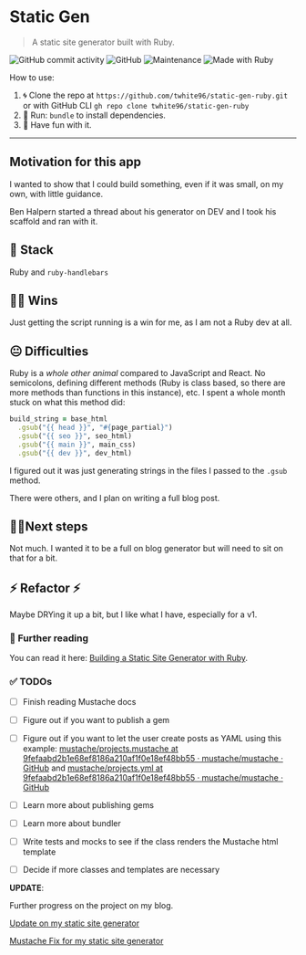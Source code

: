 # Static Gen

> A static site generator built with Ruby.

![GitHub commit activity](https://img.shields.io/github/commit-activity/m/twhite96/static-gen-ruby?color=%23ec7fff&style=for-the-badge)
 ![GitHub](https://img.shields.io/github/license/twhite96/static-gen-ruby?color=%2317e9bf&style=for-the-badge)
 ![Maintenance](https://img.shields.io/maintenance/yes/2022?color=%23f08080&style=for-the-badge)
![Made with Ruby](https://img.shields.io/badge/Made%20with%20Ruby-red?style=for-the-badge&logo=ruby)

How to use:

1. 🌀 Clone the repo at `https://github.com/twhite96/static-gen-ruby.git` or with GitHub CLI `gh repo clone twhite96/static-gen-ruby`
2. 🏃 Run: `bundle` to install dependencies.
3. 🎊 Have fun with it.

---

## Motivation for this app
I wanted to show that I could build something, even if it was small, on my own, with little guidance.

Ben Halpern started a thread about his generator on DEV and I took his scaffold and ran with it.
## 🥞 Stack
Ruby and `ruby-handlebars`
## 👊🏽 Wins
Just getting the script running is a win for me, as I am not a Ruby dev at all.
## 😐 Difficulties
Ruby is a *whole other animal* compared to JavaScript and React. No semicolons, defining different methods (Ruby is class based, so there are more methods than functions in this instance), etc. I spent a whole month stuck on what this method did:

```ruby
build_string = base_html
  .gsub("{{ head }}", "#{page_partial}")
  .gsub("{{ seo }}", seo_html)
  .gsub("{{ main }}", main_css)
  .gsub("{{ dev }}", dev_html)
```

I figured out it was just generating strings in the files I passed to the `.gsub` method.

There were others, and I plan on writing a full blog post.
## 🚶‍♂️Next steps
Not much. I wanted it to be a full on blog generator but will need to sit on that for a bit.
## ⚡ Refactor ⚡
Maybe DRYing it up a bit, but I like what I have, especially for a v1.
### 📘 Further reading
You can read it here: [Building a Static Site Generator with Ruby](https://tiffanywhite.dev/2020/12/17/building-a-static-site-generator-with-ruby/).


### ✅ TODOs
- [ ] Finish reading Mustache docs
- [ ] Figure out if you want to publish a gem
- [ ] Figure out if you want to let the user create posts as YAML using this example: [mustache/projects.mustache at 9fefaabd2b1e68ef8186a210af1f0e18ef48bb55 · mustache/mustache · GitHub](https://github.com/mustache/mustache/blob/9fefaabd2b1e68ef8186a210af1f0e18ef48bb55/examples/projects.mustache) and [mustache/projects.yml at 9fefaabd2b1e68ef8186a210af1f0e18ef48bb55 · mustache/mustache · GitHub](https://github.com/mustache/mustache/blob/9fefaabd2b1e68ef8186a210af1f0e18ef48bb55/examples/projects.yml)
- [ ] Learn more about publishing gems
- [ ] Learn more about bundler
- [ ] Write tests and mocks to see if the class renders the Mustache html template
- [ ] Decide if more classes and templates are necessary


**UPDATE**:

Further progress on the project on my blog.

[Update on my static site generator](https://www.tiffanywhite.dev/2022/09/26/update-on-my-static-site-generator/)

[Mustache Fix for my static site generator](https://www.tiffanywhite.dev/shorts/mustache-fix-for-my-static-site-generator/)
